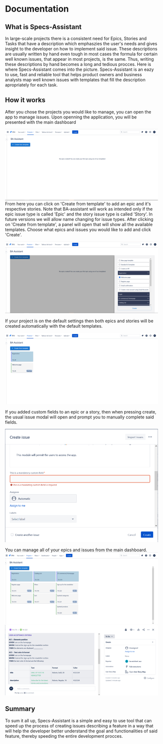 # Documentation
## What is Specs-Assistant

In large-scale projects there is a consistent need for Epics, Stories and Tasks that have a description which
emphaszies the user's needs and gives insight to the developer on how to implement said issue. These descriptions
are usually written by hand even tough in most cases the formula for certain well known issues, that appear in
most projects, is the same. Thus, writing these descriptions by hand becomes a long and tedious procces. Here is where
Specs-Assistant comes into the picture. Specs-Assistant is an eazy to use, fast and reliable tool that helps product owners and business analysts map
well known issues with templates that fill the description apropriately for each task.  

## How it works

After you chose the projects you would like to manage, you can open the app to manage issues.
Upon openning the application, you will be presented with the main dashboard
<!-- picture -->
![Dashboad](./Dashboard.PNG)
From here you can click on 'Create from template' to add an epic and it's respective stories. Note that BA-assistant will work
as intended only if the epic issue type is called 'Epic' and the story issue type is called 'Story'. In future versions we will
allow name changing for issue types. After clicking on 'Create from template', a panel will open that will show all the available
templates. Choose what epics and issues you would like to add and click 'Create'.
<!-- picture -->
![TemplatePanel](./TemplatePanel.png)

If your project is on the default settings then both epics and stories will be created automatically with the default 
templates.
<!-- picture -->
![AutomaticCreate](./AutomaticCreate.png)

If you added custom fields to an epic or a story, then when pressing create, the usual issue modal will open and prompt you to manually
complete said fields.
 <!--picture  -->
 ![MandatoryField](./MandatoryField.png)

 You can manage all of your epics and issues from the main dashboard.
 ![PopulatedDashboad](./PopulatedDashboard.png)
 ![IssueModal](./IssueModal.png)
 <!-- picture -->

## Summary

To sum it all up, Specs-Assistant is a simple and easy to use tool that can speed up the process of creating issues describing a feature in a way that will help the developer better understand the goal and functionalities of said feature, thereby speeding the entire development procces.
 

